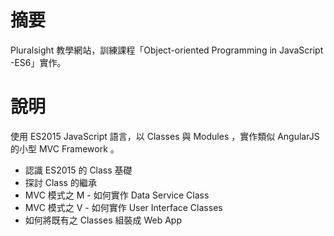 # 摘要

Pluralsight 教學網站，訓練課程「Object-oriented Programming in JavaScript -ES6」實作。

# 說明

使用 ES2015 JavaScript 語言，以 Classes 與 Modules ，實作類似 AngularJS 的小型 MVC Framework 。

 * 認識 ES2015 的 Class 基礎
 * 探討 Class 的繼承
 * MVC 模式之 M - 如何實作 Data Service Class
 * MVC 模式之 V - 如何實作 User Interface Classes
 * 如何將既有之 Classes 組裝成 Web App 
 
 